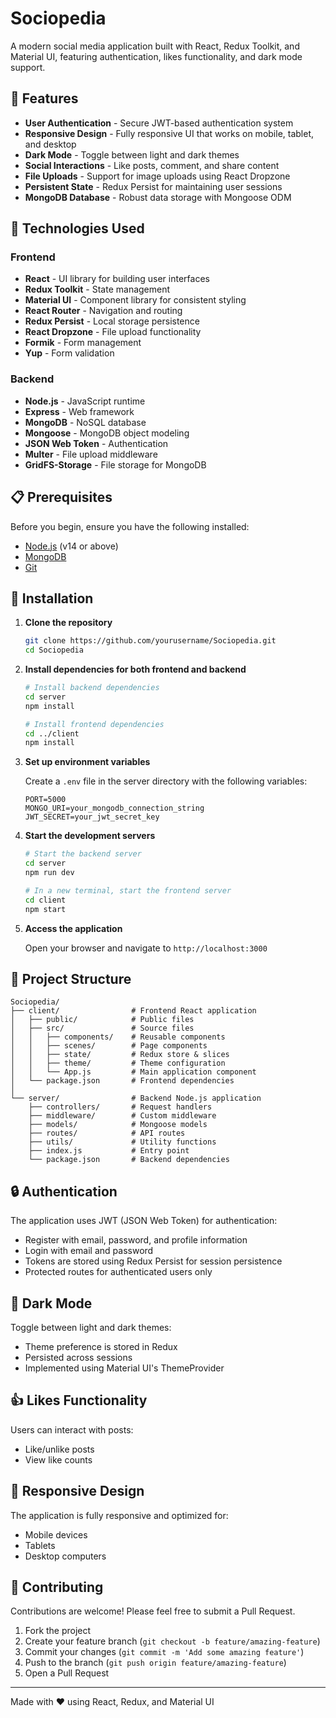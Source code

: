 # Sociopedia

A modern social media application built with React, Redux Toolkit, and Material UI, featuring authentication, likes functionality, and dark mode support.

## 🌟 Features

- **User Authentication** - Secure JWT-based authentication system
- **Responsive Design** - Fully responsive UI that works on mobile, tablet, and desktop
- **Dark Mode** - Toggle between light and dark themes
- **Social Interactions** - Like posts, comment, and share content
- **File Uploads** - Support for image uploads using React Dropzone
- **Persistent State** - Redux Persist for maintaining user sessions
- **MongoDB Database** - Robust data storage with Mongoose ODM

## 🚀 Technologies Used

### Frontend
- **React** - UI library for building user interfaces
- **Redux Toolkit** - State management
- **Material UI** - Component library for consistent styling
- **React Router** - Navigation and routing
- **Redux Persist** - Local storage persistence
- **React Dropzone** - File upload functionality
- **Formik** - Form management
- **Yup** - Form validation

### Backend
- **Node.js** - JavaScript runtime
- **Express** - Web framework
- **MongoDB** - NoSQL database
- **Mongoose** - MongoDB object modeling
- **JSON Web Token** - Authentication
- **Multer** - File upload middleware
- **GridFS-Storage** - File storage for MongoDB

## 📋 Prerequisites

Before you begin, ensure you have the following installed:
- [Node.js](https://nodejs.org/en/download/) (v14 or above)
- [MongoDB](https://www.mongodb.com/try/download/community)
- [Git](https://git-scm.com/downloads)

## 🔧 Installation

1. **Clone the repository**
   ```bash
   git clone https://github.com/yourusername/Sociopedia.git
   cd Sociopedia
   ```

2. **Install dependencies for both frontend and backend**
   ```bash
   # Install backend dependencies
   cd server
   npm install

   # Install frontend dependencies
   cd ../client
   npm install
   ```

3. **Set up environment variables**
   
   Create a `.env` file in the server directory with the following variables:
   ```
   PORT=5000
   MONGO_URI=your_mongodb_connection_string
   JWT_SECRET=your_jwt_secret_key
   ```

4. **Start the development servers**
   ```bash
   # Start the backend server
   cd server
   npm run dev

   # In a new terminal, start the frontend server
   cd client
   npm start
   ```

5. **Access the application**
   
   Open your browser and navigate to `http://localhost:3000`

## 📂 Project Structure

```
Sociopedia/
├── client/                # Frontend React application
│   ├── public/            # Public files
│   ├── src/               # Source files
│   │   ├── components/    # Reusable components
│   │   ├── scenes/        # Page components
│   │   ├── state/         # Redux store & slices
│   │   ├── theme/         # Theme configuration
│   │   └── App.js         # Main application component
│   └── package.json       # Frontend dependencies
│
└── server/                # Backend Node.js application
    ├── controllers/       # Request handlers
    ├── middleware/        # Custom middleware
    ├── models/            # Mongoose models
    ├── routes/            # API routes
    ├── utils/             # Utility functions
    ├── index.js           # Entry point
    └── package.json       # Backend dependencies
```

## 🔒 Authentication

The application uses JWT (JSON Web Token) for authentication:
- Register with email, password, and profile information
- Login with email and password
- Tokens are stored using Redux Persist for session persistence
- Protected routes for authenticated users only

## 🌙 Dark Mode

Toggle between light and dark themes:
- Theme preference is stored in Redux
- Persisted across sessions
- Implemented using Material UI's ThemeProvider

## 👍 Likes Functionality

Users can interact with posts:
- Like/unlike posts
- View like counts

## 📱 Responsive Design

The application is fully responsive and optimized for:
- Mobile devices
- Tablets
- Desktop computers

## 🤝 Contributing

Contributions are welcome! Please feel free to submit a Pull Request.

1. Fork the project
2. Create your feature branch (`git checkout -b feature/amazing-feature`)
3. Commit your changes (`git commit -m 'Add some amazing feature'`)
4. Push to the branch (`git push origin feature/amazing-feature`)
5. Open a Pull Request

---

Made with ❤️ using React, Redux, and Material UI
